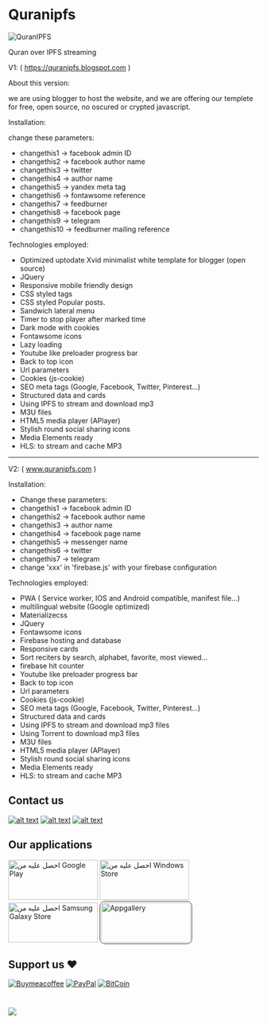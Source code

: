 # Quranipfs
![QuranIPFS](https://www.quranipfs.com/images/256x256.png)

Quran over IPFS streaming

V1: ( https://quranipfs.blogspot.com )

About this version:

we are using blogger to host the website, and we are offering our templete for free, open source, no oscured or crypted javascript.

Installation:

change these parameters:
- changethis1 -> facebook admin ID
- changethis2 -> facebook author name 
- changethis3 -> twitter
- changethis4 -> author name
- changethis5 -> yandex meta tag
- changethis6 -> fontawsome reference
- changethis7 -> feedburner
- changethis8 -> facebook page
- changethis9 -> telegram
- changethis10 -> feedburner mailing reference

Technologies employed:

- Optimized uptodate Xvid minimalist white template for blogger (open source)
- JQuery
- Responsive mobile friendly design
- CSS styled tags
- CSS styled Popular posts.
- Sandwich lateral menu
- Timer to stop player after marked time
- Dark mode with cookies
- Fontawsome icons
- Lazy loading 
- Youtube like preloader progress bar
- Back to top icon
- Url parameters
- Cookies (js-cookie)
- SEO meta tags (Google, Facebook, Twitter, Pinterest...)
- Structured data and cards
- Using IPFS to stream and download mp3
- M3U files
- HTML5 media player (APlayer)
- Stylish round social sharing icons
- Media Elements ready
- HLS: to stream and cache MP3

--------------------------------

V2: ( www.quranipfs.com )

Installation:

- Change these parameters:
- changethis1 -> facebook admin ID
- changethis2 -> facebook author name
- changethis3 -> author name
- changethis4 -> facebook page name
- changethis5 -> messenger name
- changethis6 -> twitter
- changethis7 -> telegram
- change 'xxx' in 'firebase.js' with your firebase configuration

Technologies employed:

- PWA ( Service worker, IOS and Android compatible, manifest file...)
- multilingual website (Google optimized)
- Materializecss
- JQuery
- Fontawsome icons
- Firebase hosting and database
- Responsive cards
- Sort reciters by search, alphabet, favorite, most viewed...
- firebase hit counter
- Youtube like preloader progress bar
- Back to top icon
- Url parameters
- Cookies (js-cookie)
- SEO meta tags (Google, Facebook, Twitter, Pinterest...)
- Structured data and cards
- Using IPFS to stream and download mp3 files
- Using Torrent to download mp3 files
- M3U files
- HTML5 media player (APlayer)
- Stylish round social sharing icons
- Media Elements ready
- HLS: to stream and cache MP3

[1.1]: http://i.imgur.com/tXSoThF.png (twitter icon with padding)
[2.1]: http://i.imgur.com/P3YfQoD.png (facebook icon with padding)
[3.1]: http://i.imgur.com/0o48UoR.png (github icon with padding)

[1]: https://www.twitter.com/quranipfs
[2]: https://www.facebook.com/wathakker.wakf
[3]: https://github.com/adelpro/Quranipfs

## Contact us
 
[![alt text][1.1]][1]
[![alt text][2.1]][2]
[![alt text][3.1]][3]

## Our applications
<a target="_blank" rel="noopener" title="Google Play" href="https://play.google.com/store/apps/details?id=app.web.quranipfs.twa&amp;pcampaignid=pcampaignidMKT-Other-global-all-co-prtnr-py-PartBadge-Mar2515-1"><img class="img-responsive" alt="احصل عليه من Google Play" src="https://play.google.com/intl/en_us/badges/static/images/badges/ar_badge_web_generic.png" style="width: 180px; height: 80px;"></a>
<a target="_blank" rel="noopener" title="Microsoft Store" href="https://www.microsoft.com/store/apps/9NK92VVVPB8B?cid=storebadge&amp;ocid=badge"><img class="img-responsive" src="https://developer.microsoft.com/store/badges/images/Arabic_get_it_from_MS.png" alt="احصل عليه من Windows Store" style="width: 180px; height: 80px;"></a>
<a target="_blank" rel="noopener" title="Galaxy Store" href="https://galaxy.store/quranipfs"><img src="https://img.samsungapps.com/seller/images/badges/galaxyStore/png_big/GalaxyStore_English.png?ver=1619454838000" alt="احصل عليه من Samsung Galaxy Store" style="width: 180px; height: 80px;"></a>
<a target="_blank" rel="noopener" title="Appgallery" href="https://appgallery.cloud.huawei.com/ag/n/app/C104912047?channelId=QuranIPFS+-+Website&id=6756e337a1094ea1bf925eed91a60588&s=23E0A0ABFACA1FEF4E02FBCDB991BAFB0EB0C3E7BC026DC1BE9AC2A853C8AF77&detailType=0&v=&callType=AGDLINK" alt="احصل عليه من Appgallery"><img class="img-responsive" src="https://www.quranipfs.com/images/Appgalleryblack.png" alt="Appgallery" style="border-radius: 10px;
                      border: 1px solid #333300; width: 180px; height: 80px; padding: 2px"></a>

## Support us ❤️
[![Buymeacoffee](https://badgen.net/badge/icon/buymeacoffee?icon=buymeacoffee&label)](https://www.buymeacoffee.com/Adel.benyahia/)
[![PayPal](https://img.icons8.com/android/24/ffffff/paypal.png)](https://www.paypal.com/paypalme/adelbenyahia)
[![BitCoin](https://badgen.net/badge/icon/bitcoin?icon=bitcoin&label)](bitcoin:1PstR1HYTG8FbVRR7YZhQftYumVAURXuq7?label=Quranipfs&message=Payment%20to%20Quranipfs)
#
![](https://komarev.com/ghpvc/?username=adelpro&style=flat-squar&color=brightgreen)
